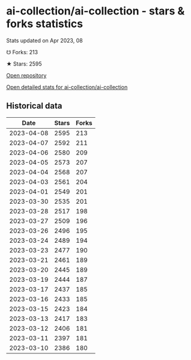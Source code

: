 # ai-collection/ai-collection - stars & forks statistics

Stats updated on Apr 2023, 08

☋ Forks: 213

★ Stars: 2595

[Open repository](https://github.com/ai-collection/ai-collection)

[Open detailed stats for ai-collection/ai-collection](https://reviewgithub.com/rep/ai-collection/ai-collection)

## Historical data
| Date | Stars | Forks |
|------|-------|-------|
| 2023-04-08 | 2595 | 213 | 
| 2023-04-07 | 2592 | 211 | 
| 2023-04-06 | 2580 | 209 | 
| 2023-04-05 | 2573 | 207 | 
| 2023-04-04 | 2568 | 207 | 
| 2023-04-03 | 2561 | 204 | 
| 2023-04-01 | 2549 | 201 | 
| 2023-03-30 | 2535 | 201 | 
| 2023-03-28 | 2517 | 198 | 
| 2023-03-27 | 2509 | 196 | 
| 2023-03-26 | 2496 | 195 | 
| 2023-03-24 | 2489 | 194 | 
| 2023-03-23 | 2477 | 190 | 
| 2023-03-21 | 2461 | 189 | 
| 2023-03-20 | 2445 | 189 | 
| 2023-03-19 | 2444 | 187 | 
| 2023-03-17 | 2437 | 185 | 
| 2023-03-16 | 2433 | 185 | 
| 2023-03-15 | 2423 | 184 | 
| 2023-03-13 | 2417 | 183 | 
| 2023-03-12 | 2406 | 181 | 
| 2023-03-11 | 2397 | 181 | 
| 2023-03-10 | 2386 | 180 | 

